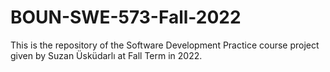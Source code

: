 # BOUN-SWE-573-Fall-2022
This is the repository of the Software Development Practice course project given by Suzan Üsküdarlı at Fall Term in 2022.
